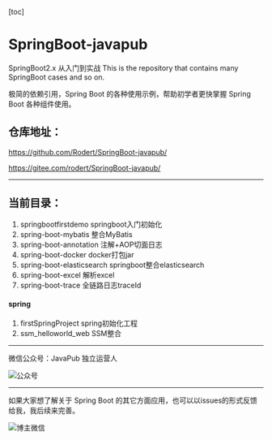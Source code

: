 [toc]



# SpringBoot-javapub

SpringBoot2.x 从入门到实战 This is the repository that contains many SpringBoot cases and so on.

极简的依赖引用，Spring Boot 的各种使用示例，帮助初学者更快掌握 Spring Boot 各种组件使用。



## 仓库地址：

https://github.com/Rodert/SpringBoot-javapub/

https://gitee.com/rodert/SpringBoot-javapub/



---

## 当前目录：

1. springbootfirstdemo springboot入门初始化
2. spring-boot-mybatis 整合MyBatis 
3. spring-boot-annotation 注解+AOP切面日志
4. spring-boot-docker docker打包jar
5. spring-boot-elasticsearch springboot整合elasticsearch
6. spring-boot-excel 解析excel
7. spring-boot-trace 全链路日志traceId


#### spring

1. firstSpringProject spring初始化工程
2. ssm_helloworld_web SSM整合





---

微信公众号：JavaPub 独立运营人

![公众号](https://img-blog.csdnimg.cn/20210126205030521.jpg)

---

如果大家想了解关于 Spring Boot 的其它方面应用，也可以以issues的形式反馈给我，我后续来完善。

![博主微信](https://img-blog.csdnimg.cn/202106290913273.png)